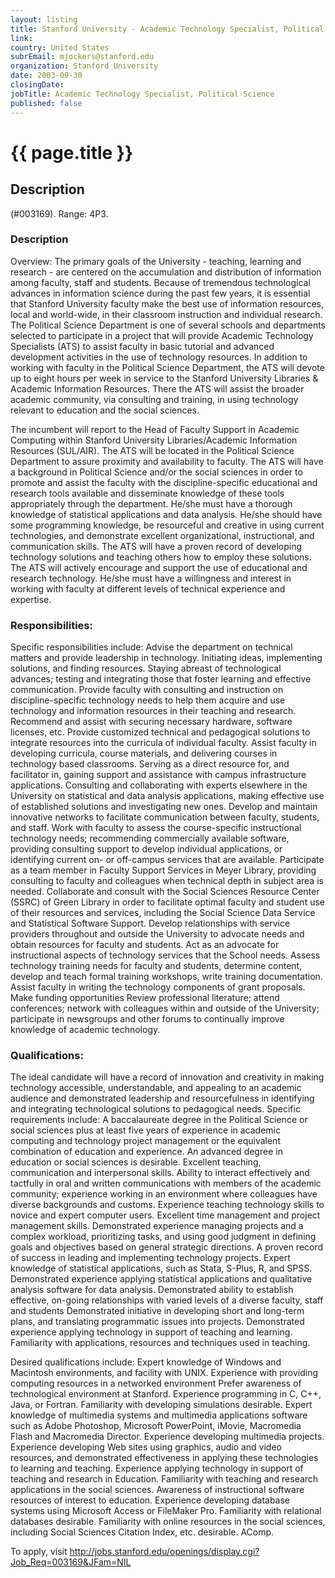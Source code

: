 ```yaml
---
layout: listing
title: Stanford University - Academic Technology Specialist, Political Science
link:
country: United States
subrEmail: mjockers@stanford.edu
organization: Stanford University 
date: 2003-09-30
closingDate: 
jobTitle: Academic Technology Specialist, Political Science
published: false
---
```



# {{ page.title }}

## Description


<p>(#003169). Range: 4P3.</p>

<h3>Description</h3>
<p>Overview: The primary goals of the University - teaching, learning and research - are centered on the accumulation and distribution of information among faculty, staff and students. Because of tremendous technological advances in information science during the past few years, it is essential that Stanford University faculty make the best use of information resources, local and world-wide, in their classroom instruction and individual research. The Political Science Department is one of several schools and departments selected to participate in a project that will provide Academic Technology Specialists (ATS) to assist faculty in basic tutorial and advanced development activities in the use of technology resources. In addition to working with faculty in the Political Science Department, the ATS will devote up to eight hours per week in service to the Stanford University Libraries & Academic Information Resources. There the ATS will assist the broader academic community, via consulting and training, in using technology relevant to education and the social sciences. </p>

<p>The incumbent will report to the Head of Faculty Support in Academic Computing within Stanford University Libraries/Academic Information Resources (SUL/AIR). The ATS will be located in the Political Science Department to assure proximity and availability to faculty. The ATS will have a background in Political Science and/or the social sciences in order to promote and assist the faculty with the discipline-specific educational and research tools available and disseminate knowledge of these tools appropriately through the department. He/she must have a thorough knowledge of statistical applications and data analysis. He/she should have some programming knowledge, be resourceful and creative in using current technologies, and demonstrate excellent organizational, instructional, and communication skills. The ATS will have a proven record of developing technology solutions and teaching others how to employ these solutions. The ATS will actively encourage and support the use of educational and research technology. He/she must have a willingness and interest in working with faculty at different levels of technical experience and expertise. </p>

<h3>Responsibilities: </h3>

<p>Specific responsibilities include: Advise the department on technical matters and provide leadership in technology. Initiating ideas, implementing solutions, and finding resources. Staying abreast of technological advances; testing and integrating those that foster learning and effective communication. Provide faculty with consulting and instruction on discipline-specific technology needs to help them acquire and use technology and information resources in their teaching and research. Recommend and assist with securing necessary hardware, software licenses, etc. Provide customized technical and pedagogical solutions to integrate resources into the curricula of individual faculty. Assist faculty in developing curricula, course materials, and delivering courses in technology based classrooms. Serving as a direct resource for, and facilitator in, gaining support and assistance with campus infrastructure applications. Consulting and collaborating with experts elsewhere in the University on statistical and data analysis applications, making effective use of established solutions and investigating new ones. Develop and maintain innovative networks to facilitate communication between faculty, students, and staff. Work with faculty to assess the course-specific instructional technology needs; recommending commercially available software, providing consulting support to develop individual applications, or identifying current on- or off-campus services that are available. Participate as a team member in Faculty Support Services in Meyer Library, providing consulting to faculty and colleagues when technical depth in subject area is needed. Collaborate and consult with the Social Sciences Resource Center (SSRC) of Green Library in order to facilitate optimal faculty and student use of their resources and services, including the Social Science Data Service and Statistical Software Support. Develop relationships with service providers throughout and outside the University to advocate needs and obtain resources for faculty and students. Act as an advocate for instructional aspects of technology services that the School needs. Assess technology training needs for faculty and students, determine content, develop and teach formal training workshops, write training documentation. Assist faculty in writing the technology components of grant proposals. Make funding opportunities Review professional literature; attend conferences; network with colleagues within and outside of the University; participate in newsgroups and other forums to continually improve knowledge of academic technology. </p>

<h3>Qualifications: </h3>

<p>The ideal candidate will have a record of innovation and creativity in making technology accessible, understandable, and appealing to an academic audience and demonstrated leadership and resourcefulness in identifying and integrating technological solutions to pedagogical needs. Specific requirements include: A baccalaureate degree in the Political Science or social sciences plus at least five years of experience in academic computing and technology project management or the equivalent combination of education and experience. An advanced degree in education or social sciences is desirable. Excellent teaching, communication and interpersonal skills. Ability to interact effectively and tactfully in oral and written communications with members of the academic community; experience working in an environment where colleagues have diverse backgrounds and customs. Experience teaching technology skills to novice and expert computer users. Excellent time management and project management skills. Demonstrated experience managing projects and a complex workload, prioritizing tasks, and using good judgment in defining goals and objectives based on general strategic directions. A proven record of success in leading and implementing technology projects. Expert knowledge of statistical applications, such as Stata, S-Plus, R, and SPSS. Demonstrated experience applying statistical applications and qualitative analysis software for data analysis. Demonstrated ability to establish effective, on-going relationships with varied levels of a diverse faculty, staff and students Demonstrated initiative in developing short and long-term plans, and translating programmatic issues into projects. Demonstrated experience applying technology in support of teaching and learning. Familiarity with applications, resources and techniques used in teaching. </p>

<p>Desired qualifications include: Expert knowledge of Windows and Macintosh environments, and facility with UNIX. Experience with providing computing resources in a networked environment Prefer awareness of technological environment at Stanford. Experience programming in C, C++, Java, or Fortran. Familiarity with developing simulations desirable. Expert knowledge of multimedia systems and multimedia applications software such as Adobe Photoshop, Microsoft PowerPoint, iMovie, Macromedia Flash and Macromedia Director. Experience developing multimedia projects. Experience developing Web sites using graphics, audio and video resources, and demonstrated effectiveness in applying these technologies to learning and teaching. Experience applying technology in support of teaching and research in Education. Familiarity with teaching and research applications in the social sciences. Awareness of instructional software resources of interest to education. Experience developing database systems using Microsoft Access or FileMaker Pro. Familiarity with relational databases desirable. Familiarity with online resources in the social sciences, including Social Sciences Citation Index, etc. desirable. AComp.</p>
<p>To apply, visit <a href="http://jobs.stanford.edu/openings/display.cgi?Job_Req=003169&JFam=NIL">http://jobs.stanford.edu/openings/display.cgi?Job_Req=003169&JFam=NIL</a></p>
